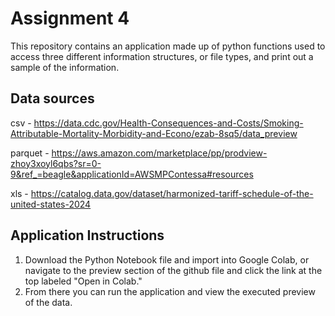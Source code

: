 # Assignment 4
This repository contains an application made up of python functions used to access three different information structures, or file types, and print out a sample of the information.

## Data sources
csv - https://data.cdc.gov/Health-Consequences-and-Costs/Smoking-Attributable-Mortality-Morbidity-and-Econo/ezab-8sq5/data_preview

parquet - https://aws.amazon.com/marketplace/pp/prodview-zhoy3xoyl6qbs?sr=0-9&ref_=beagle&applicationId=AWSMPContessa#resources

xls - https://catalog.data.gov/dataset/harmonized-tariff-schedule-of-the-united-states-2024

## Application Instructions
1. Download the Python Notebook file and import into Google Colab, or navigate to the preview section of the github file and click the link at the top labeled "Open in Colab."
2. From there you can run the application and view the executed preview of the data.

